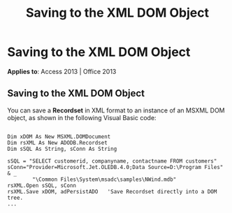 ﻿---
title: Saving to the XML DOM Object
TOCTitle: Saving to the XML DOM Object
ms:assetid: 3c61fc30-9862-347b-c215-08597eccfead
ms:mtpsurl: https://msdn.microsoft.com/en-us/library/JJ249160(v=office.15)
ms:contentKeyID: 48544318
ms.date: 09/18/2015
mtps_version: v=office.15
---

# Saving to the XML DOM Object


**Applies to**: Access 2013 | Office 2013

## Saving to the XML DOM Object

You can save a **Recordset** in XML format to an instance of an MSXML DOM object, as shown in the following Visual Basic code:

``` 
 
Dim xDOM As New MSXML.DOMDocument 
Dim rsXML As New ADODB.Recordset 
Dim sSQL As String, sConn As String 
     
sSQL = "SELECT customerid, companyname, contactname FROM customers" 
sConn="Provider=Microsoft.Jet.OLEDB.4.0;Data Source=D:\Program Files" & _ 
        "\Common Files\System\msadc\samples\NWind.mdb" 
rsXML.Open sSQL, sConn 
rsXML.Save xDOM, adPersistADO   'Save Recordset directly into a DOM tree. 
... 
```

